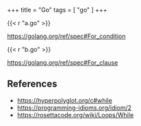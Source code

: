 +++
title = "Go"
tags = [ "go" ]
+++

{{< r "a.go" >}}

<https://golang.org/ref/spec#For_condition>

{{< r "b.go" >}}

<https://golang.org/ref/spec#For_clause>

## References

- <https://hyperpolyglot.org/c#while>
- <https://programming-idioms.org/idiom/2>
- <https://rosettacode.org/wiki/Loops/While>
